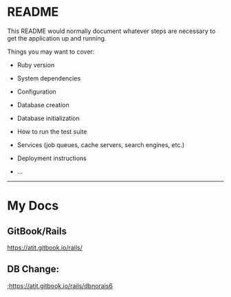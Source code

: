 # README

This README would normally document whatever steps are necessary to get the
application up and running.

Things you may want to cover:

* Ruby version

* System dependencies

* Configuration

* Database creation

* Database initialization

* How to run the test suite

* Services (job queues, cache servers, search engines, etc.)

* Deployment instructions

* ...

---

# My Docs

## GitBook/Rails

https://atit.gitbook.io/rails/

## DB Change:

;https://atit.gitbook.io/rails/dbnorais6


